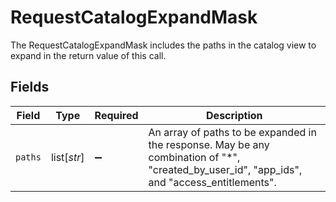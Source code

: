 # RequestCatalogExpandMask

The RequestCatalogExpandMask includes the paths in the catalog view to expand in the return value of this call.


## Fields

| Field                                                                                                                                        | Type                                                                                                                                         | Required                                                                                                                                     | Description                                                                                                                                  |
| -------------------------------------------------------------------------------------------------------------------------------------------- | -------------------------------------------------------------------------------------------------------------------------------------------- | -------------------------------------------------------------------------------------------------------------------------------------------- | -------------------------------------------------------------------------------------------------------------------------------------------- |
| `paths`                                                                                                                                      | list[*str*]                                                                                                                                  | :heavy_minus_sign:                                                                                                                           | An array of paths to be expanded in the response. May be any combination of "*", "created_by_user_id", "app_ids", and "access_entitlements". |